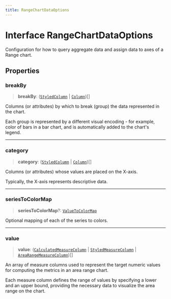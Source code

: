 ```yaml
---
title: RangeChartDataOptions
---
```


# Interface RangeChartDataOptions

Configuration for how to query aggregate data and assign data
to axes of a Range chart.

## Properties

### breakBy

> **breakBy**: ([`StyledColumn`](interface.StyledColumn.md) \| [`Column`](../../sdk-data/interfaces/interface.Column.md))[]

Columns (or attributes) by which to break (group) the data represented in the chart.

Each group is represented by a different visual encoding - for example, color of bars in a bar chart,
and is automatically added to the chart's legend.

***

### category

> **category**: ([`StyledColumn`](interface.StyledColumn.md) \| [`Column`](../../sdk-data/interfaces/interface.Column.md))[]

Columns (or attributes) whose values are placed on the X-axis.

Typically, the X-axis represents descriptive data.

***

### seriesToColorMap

> **seriesToColorMap**?: [`ValueToColorMap`](../type-aliases/type-alias.ValueToColorMap.md)

Optional mapping of each of the series to colors.

***

### value

> **value**: ([`CalculatedMeasureColumn`](../../sdk-data/interfaces/interface.CalculatedMeasureColumn.md) \| [`StyledMeasureColumn`](interface.StyledMeasureColumn.md) \| [`AreaRangeMeasureColumn`](interface.AreaRangeMeasureColumn.md))[]

An array of measure columns used to represent the target numeric values for computing the metrics
in an area range chart.

Each measure column defines the range of values by specifying a lower and an upper bound,
providing the necessary data to visualize the area range on the chart.
